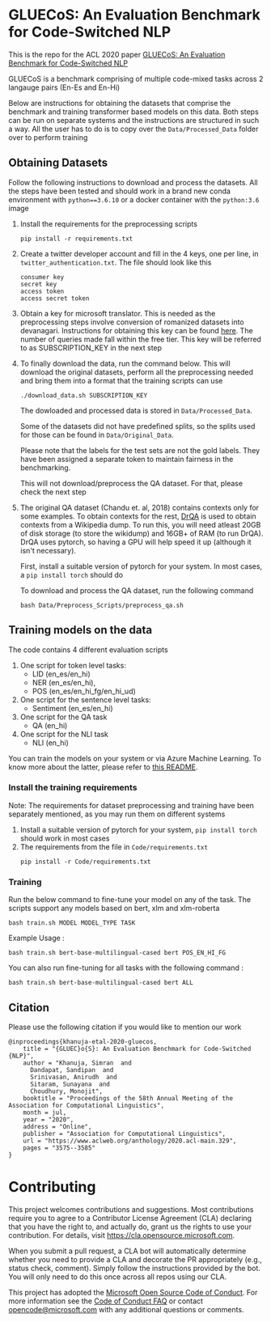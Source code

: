 # GLUECoS: An Evaluation Benchmark for Code-Switched NLP
This is the repo for the ACL 2020 paper [GLUECoS: An Evaluation Benchmark for Code-Switched NLP](https://www.aclweb.org/anthology/2020.acl-main.329/)

GLUECoS is a benchmark comprising of multiple code-mixed tasks across 2 langauge pairs (En-Es and En-Hi)

Below are instructions for obtaining the datasets that comprise the benchmark and training transformer based models on this data. Both steps can be run on separate systems and the instructions are structured in such a way. All the user has to do is to copy over the `Data/Processed_Data` folder over to perform training

## Obtaining Datasets
Follow the following instructions to download and process the datasets. All the steps have been tested and should work in a brand new conda environment with `python==3.6.10` or a docker container with the `python:3.6` image
1. Install the requirements for the preprocessing scripts
    ```
    pip install -r requirements.txt
    ```
2. Create a twitter developer account and fill in the 4 keys, one per line,  in `twitter_authentication.txt`. The file should look like this
    ```
    consumer key
    secret key
    access token
    access secret token
    ```
    
3. Obtain a key for microsoft translator. This is needed as the preprocessing steps involve conversion of romanized datasets into devanagari. Instructions for obtaining this key can be found [here](https://docs.microsoft.com/en-us/azure/cognitive-services/translator/translator-how-to-signup). The number of queries made fall within the free tier. This key will be referred to as SUBSCRIPTION_KEY in the next step
4. To finally download the data, run the command below. This will download the original datasets, perform all the preprocessing needed and bring them into a format that the training scripts can use
    ```
    ./download_data.sh SUBSCRIPTION_KEY
    ```
    The dowloaded and processed data is stored in `Data/Processed_Data`. 
    
    Some of the datasets did not have predefined splits, so the splits used for those can be found in `Data/Original_Data`.

    Please note that the labels for the test sets are not the gold labels. They have been assigned a separate token to maintain fairness in the benchmarking.

    This will not download/preprocess the QA dataset. For that, please check the next step

5. The original QA dataset (Chandu et. al, 2018) contains contexts only for some examples. To obtain contexts for the rest, [DrQA](https://github.com/facebookresearch/DrQA) is used to obtain contexts from a Wikipedia dump. To run this, you will need atleast 20GB of disk storage (to store the wikidump) and 16GB+ of RAM (to run DrQA). DrQA uses pytorch, so having a GPU will help speed it up (although it isn't necessary).

    First, install a suitable version of pytorch for your system. In most cases, a `pip install torch` should do

    To download and process the QA dataset, run the following command
    ```
    bash Data/Preprocess_Scripts/preprocess_qa.sh
    ```

## Training models on the data
The code contains 4 different evaluation scripts
1. One script for token level tasks:
    - LID (en_es/en_hi)
    - NER (en_es/en_hi),
    - POS (en_es/en_hi_fg/en_hi_ud)
2. One script for the sentence level tasks:
    - Sentiment (en_es/en_hi)
3. One script for the QA task 
    - QA (en_hi)
4. One script for the NLI task
    - NLI (en_hi)

You can train the models on your system or via Azure Machine Learning. To know more about the latter, please refer to [this README](azure_ml/README.md).

### Install the training requirements  
Note: The requirements for dataset preprocessing and training have been separately mentioned, as you may run them on different systems
1. Install a suitable version of pytorch for your system, `pip install torch` should work in most cases
2. The requirements from the file in `Code/requirements.txt`
    ```
    pip install -r Code/requirements.txt
    ```
### Training
Run the below command to fine-tune your model on any of the task. The scripts support any models based on bert, xlm and xlm-roberta

```
bash train.sh MODEL MODEL_TYPE TASK 
```
Example Usage :
```    
bash train.sh bert-base-multilingual-cased bert POS_EN_HI_FG
```
You can also run fine-tuning for all tasks with the following command :
```
bash train.sh bert-base-multilingual-cased bert ALL
```

## Citation
Please use the following citation if you would like to mention our work
```
@inproceedings{khanuja-etal-2020-gluecos,
    title = "{GLUEC}o{S}: An Evaluation Benchmark for Code-Switched {NLP}",
    author = "Khanuja, Simran  and
      Dandapat, Sandipan  and
      Srinivasan, Anirudh  and
      Sitaram, Sunayana  and
      Choudhury, Monojit",
    booktitle = "Proceedings of the 58th Annual Meeting of the Association for Computational Linguistics",
    month = jul,
    year = "2020",
    address = "Online",
    publisher = "Association for Computational Linguistics",
    url = "https://www.aclweb.org/anthology/2020.acl-main.329",
    pages = "3575--3585"
}
```

# Contributing

This project welcomes contributions and suggestions.  Most contributions require you to agree to a
Contributor License Agreement (CLA) declaring that you have the right to, and actually do, grant us
the rights to use your contribution. For details, visit https://cla.opensource.microsoft.com.

When you submit a pull request, a CLA bot will automatically determine whether you need to provide
a CLA and decorate the PR appropriately (e.g., status check, comment). Simply follow the instructions
provided by the bot. You will only need to do this once across all repos using our CLA.

This project has adopted the [Microsoft Open Source Code of Conduct](https://opensource.microsoft.com/codeofconduct/).
For more information see the [Code of Conduct FAQ](https://opensource.microsoft.com/codeofconduct/faq/) or
contact [opencode@microsoft.com](mailto:opencode@microsoft.com) with any additional questions or comments.
